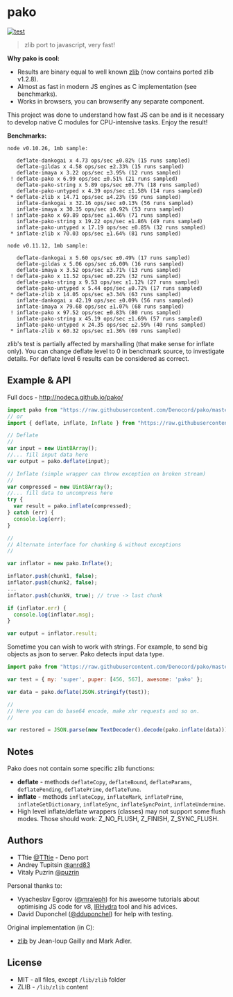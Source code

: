 pako
==========================================

[![test](https://github.com/Denocord/pako/workflows/test/badge.svg)](https://github.com/Denocord/pako/actions)

> zlib port to javascript, very fast!

__Why pako is cool:__

- Results are binary equal to well known [zlib](http://www.zlib.net/) (now contains ported zlib v1.2.8).
- Almost as fast in modern JS engines as C implementation (see benchmarks).
- Works in browsers, you can browserify any separate component.

This project was done to understand how fast JS can be and is it necessary to
develop native C modules for CPU-intensive tasks. Enjoy the result!


__Benchmarks:__

```
node v0.10.26, 1mb sample:

   deflate-dankogai x 4.73 ops/sec ±0.82% (15 runs sampled)
   deflate-gildas x 4.58 ops/sec ±2.33% (15 runs sampled)
   deflate-imaya x 3.22 ops/sec ±3.95% (12 runs sampled)
 ! deflate-pako x 6.99 ops/sec ±0.51% (21 runs sampled)
   deflate-pako-string x 5.89 ops/sec ±0.77% (18 runs sampled)
   deflate-pako-untyped x 4.39 ops/sec ±1.58% (14 runs sampled)
 * deflate-zlib x 14.71 ops/sec ±4.23% (59 runs sampled)
   inflate-dankogai x 32.16 ops/sec ±0.13% (56 runs sampled)
   inflate-imaya x 30.35 ops/sec ±0.92% (53 runs sampled)
 ! inflate-pako x 69.89 ops/sec ±1.46% (71 runs sampled)
   inflate-pako-string x 19.22 ops/sec ±1.86% (49 runs sampled)
   inflate-pako-untyped x 17.19 ops/sec ±0.85% (32 runs sampled)
 * inflate-zlib x 70.03 ops/sec ±1.64% (81 runs sampled)

node v0.11.12, 1mb sample:

   deflate-dankogai x 5.60 ops/sec ±0.49% (17 runs sampled)
   deflate-gildas x 5.06 ops/sec ±6.00% (16 runs sampled)
   deflate-imaya x 3.52 ops/sec ±3.71% (13 runs sampled)
 ! deflate-pako x 11.52 ops/sec ±0.22% (32 runs sampled)
   deflate-pako-string x 9.53 ops/sec ±1.12% (27 runs sampled)
   deflate-pako-untyped x 5.44 ops/sec ±0.72% (17 runs sampled)
 * deflate-zlib x 14.05 ops/sec ±3.34% (63 runs sampled)
   inflate-dankogai x 42.19 ops/sec ±0.09% (56 runs sampled)
   inflate-imaya x 79.68 ops/sec ±1.07% (68 runs sampled)
 ! inflate-pako x 97.52 ops/sec ±0.83% (80 runs sampled)
   inflate-pako-string x 45.19 ops/sec ±1.69% (57 runs sampled)
   inflate-pako-untyped x 24.35 ops/sec ±2.59% (40 runs sampled)
 * inflate-zlib x 60.32 ops/sec ±1.36% (69 runs sampled)
```

zlib's test is partially affected by marshalling (that make sense for inflate only).
You can change deflate level to 0 in benchmark source, to investigate details.
For deflate level 6 results can be considered as correct.

Example & API
-------------

Full docs - http://nodeca.github.io/pako/

```javascript
import pako from "https://raw.githubusercontent.com/Denocord/pako/master/mod.js";
// or
import { deflate, inflate, Inflate } from "https://raw.githubusercontent.com/Denocord/pako/master/mod.js";

// Deflate
//
var input = new Uint8Array();
//... fill input data here
var output = pako.deflate(input);

// Inflate (simple wrapper can throw exception on broken stream)
//
var compressed = new Uint8Array();
//... fill data to uncompress here
try {
  var result = pako.inflate(compressed);
} catch (err) {
  console.log(err);
}

//
// Alternate interface for chunking & without exceptions
//

var inflator = new pako.Inflate();

inflator.push(chunk1, false);
inflator.push(chunk2, false);
...
inflator.push(chunkN, true); // true -> last chunk

if (inflator.err) {
  console.log(inflator.msg);
}

var output = inflator.result;

```

Sometime you can wish to work with strings. For example, to send
big objects as json to server. Pako detects input data type.

```javascript
import pako from "https://raw.githubusercontent.com/Denocord/pako/master/mod.js";

var test = { my: 'super', puper: [456, 567], awesome: 'pako' };

var data = pako.deflate(JSON.stringify(test));

//
// Here you can do base64 encode, make xhr requests and so on.
//

var restored = JSON.parse(new TextDecoder().decode(pako.inflate(data)));
```


Notes
-----

Pako does not contain some specific zlib functions:

- __deflate__ -  methods `deflateCopy`, `deflateBound`, `deflateParams`,
  `deflatePending`, `deflatePrime`, `deflateTune`.
- __inflate__ - methods `inflateCopy`, `inflateMark`,
  `inflatePrime`, `inflateGetDictionary`, `inflateSync`, `inflateSyncPoint`, `inflateUndermine`.
- High level inflate/deflate wrappers (classes) may not support some flush
  modes. Those should work: Z_NO_FLUSH, Z_FINISH, Z_SYNC_FLUSH.


<!--pako for enterprise
-------------------

Available as part of the Tidelift Subscription

The maintainers of pako and thousands of other packages are working with Tidelift to deliver commercial support and maintenance for the open source dependencies you use to build your applications. Save time, reduce risk, and improve code health, while paying the maintainers of the exact dependencies you use. [Learn more.](https://tidelift.com/subscription/pkg/npm-pako?utm_source=npm-pako&utm_medium=referral&utm_campaign=enterprise&utm_term=repo)-->


Authors
-------

- TTtie [@TTtie](https://github.com/TTtie) - Deno port
- Andrey Tupitsin [@anrd83](https://github.com/andr83)
- Vitaly Puzrin [@puzrin](https://github.com/puzrin)

Personal thanks to:

- Vyacheslav Egorov ([@mraleph](https://github.com/mraleph)) for his awesome
  tutorials about optimising JS code for v8, [IRHydra](http://mrale.ph/irhydra/)
  tool and his advices.
- David Duponchel ([@dduponchel](https://github.com/dduponchel)) for help with
  testing.

Original implementation (in C):

- [zlib](http://zlib.net/) by Jean-loup Gailly and Mark Adler.


License
-------

- MIT - all files, except `/lib/zlib` folder
- ZLIB - `/lib/zlib` content
